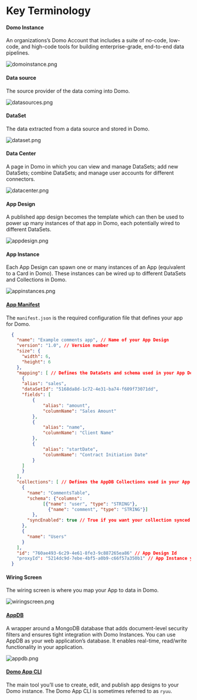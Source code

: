# Key Terminology

#### Domo Instance
An organizations’s Domo Account that includes a suite of no-code, low-code, and high-code tools for building enterprise-grade, end-to-end data pipelines.

  ![domoinstance.png](../../../../assets/images/domoinstance.png)

#### Data source
The source provider of the data coming into Domo.

  ![datasources.png](../../../../assets/images/datasources.png)

#### DataSet
The data extracted from a data source and stored in Domo.

  ![dataset.png](../../../../assets/images/dataset.png)

#### Data Center
A page in Domo in which you can view and manage DataSets; add new DataSets; combine DataSets; and manage user accounts for different connectors.

  ![datacenter.png](../../../../assets/images/datacenter.png)

#### App Design
A published app design becomes the template which can then be used to power up many instances of that app in Domo, each potentially wired to different DataSets.

  ![appdesign.png](../../../../assets/images/appdesign.png)

#### App Instance

Each App Design can spawn one or many instances of an App (equivalent to a Card in Domo). These instances can be wired up to different DataSets and Collections in Domo.

  ![appinstances.png](../../../../assets/images/appinstances.png)


#### [App Manifest](../Guides/manifest.md)
The `manifest.json` is the required configuration file that defines your app for Domo.

  ```json
    {
      "name": "Example comments app", // Name of your App Design
      "version": "1.0", // Version number
      "size": {
        "width": 6,
        "height": 6
      },
      "mapping": [ // Defines the DataSets and schema used in your App Design
        {
        "alias": "sales",
        "dataSetId": "5168da8d-1c72-4e31-ba74-f609f73071dd",
        "fields": [
            {
                "alias": "amount",
                "columnName": "Sales Amount"
            },
            {
                "alias": "name",
                "columnName": "Client Name"
            },
            {
                "alias": "startDate",
                "columnName": "Contract Initiation Date"
            }
        ]
        }
      ],
      "collections": [ // Defines the AppDB Collections used in your App Design
        {
          "name": "CommentsTable",
          "schema": {"columns": 
                [{"name": "user", "type": "STRING"}, 
                  {"name": "comment", "type": "STRING"}]
            },
          "syncEnabled": true // True if you want your collection synced back to a Domo DataSet (schema required)
        },
        {
          "name": "Users"
        }
      ],
      "id": "760ae493-6c29-4e61-8fe3-9c887265ea86" // App Design Id
      "proxyId": "5214dc9d-7ebe-4bf5-a0b9-c66f57a350b1" // App Instance you are developing against (needed for AppDB collection)
    }
  ```

#### Wiring Screen
The wiring screen is where you map your App to data in Domo.

  ![wiringscreen.png](../../../../assets/images/wiringscreen.png)


#### [AppDB](../../../Domo-App-APIs/AppDB-API.md)
A wrapper around a MongoDB database that adds document-level security filters and ensures tight integration with Domo Instances. You can use AppDB as your web application’s database. It enables real-time, read/write functionality in your application.

  ![appdb.png](../../../../assets/images/appdb.png)


#### [Domo App CLI](../Tools/domo-CLI.md)
The main tool you’ll use to create, edit, and publish app designs to your Domo instance. The Domo App CLI is sometimes referred to as `ryuu`.

